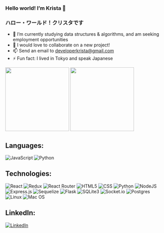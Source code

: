 ### Hello world! I’m Krista :wave:
### ハロー・ワールド！クリスタです

- 🔭 I’m currently studying data structures & algorithms, and am seeking employment opportunities
- 👯 I would love to collaborate on a new project!
- 📫 Send an email to [developerkrista@gmail.com](mailto:developerkrista@gmail.com)
- ⚡ Fun fact: I lived in Tokyo and speak Japanese

<img height="200em" src="https://github-readme-stats.vercel.app/api?username=kurikurichan&show_icons=true&hide_border=true&&count_private=true&include_all_commits=true" /> <img height="200em" src="https://user-images.githubusercontent.com/8907997/184076663-9fae863c-4415-4076-b119-c10ddc5e8b48.gif" />

## Languages:
![JavaScript](https://img.shields.io/badge/javascript-%23323330.svg?style=for-the-badge&logo=javascript&logoColor=%23F7DF1E)
![Python](https://img.shields.io/badge/python-3670A0?style=for-the-badge&logo=python&logoColor=ffdd54)

## Technologies:
![React](https://img.shields.io/badge/react-%2320232a.svg?style=for-the-badge&logo=react&logoColor=%2361DAFB)
![Redux](https://img.shields.io/badge/redux-%23593d88.svg?style=for-the-badge&logo=redux&logoColor=white)
![React Router](https://img.shields.io/badge/React_Router-CA4245?style=for-the-badge&logo=react-router&logoColor=white)
![HTML5](https://img.shields.io/badge/html5-%23E34F26.svg?style=for-the-badge&logo=html5&logoColor=white)
![CSS](https://img.shields.io/badge/css3-%231572B6.svg?style=for-the-badge&logo=css3&logoColor=white)
![Python](https://img.shields.io/badge/python-3670A0?style=for-the-badge&logo=python&logoColor=ffdd54)
![NodeJS](https://img.shields.io/badge/node.js-6DA55F?style=for-the-badge&logo=node.js&logoColor=white)
![Express.js](https://img.shields.io/badge/express.js-%23404d59.svg?style=for-the-badge&logo=express&logoColor=%2361DAFB)
![Sequelize](https://img.shields.io/badge/Sequelize-52B0E7?style=for-the-badge&logo=Sequelize&logoColor=white)
![Flask](https://img.shields.io/badge/flask-%23000.svg?style=for-the-badge&logo=flask&logoColor=white)
![SQLite3](https://img.shields.io/badge/sqlite-%2307405e.svg?style=for-the-badge&logo=sqlite&logoColor=white)
![Socket.io](https://img.shields.io/badge/Socket.io-black?style=for-the-badge&logo=socket.io&badgeColor=010101)
![Postgres](https://img.shields.io/badge/PostgreSQL-316192?style=for-the-badge&logo=postgresql&logoColor=white)
![Linux](https://img.shields.io/badge/Linux-FCC624?style=for-the-badge&logo=linux&logoColor=black)
![Mac OS](https://img.shields.io/badge/mac%20os-000000?style=for-the-badge&logo=apple&logoColor=white)

## LinkedIn:
<a href="https://www.linkedin.com/in/krista-strucke" target="_blank">![LinkedIn](https://img.shields.io/badge/linkedin-%230077B5.svg?style=for-the-badge&logo=linkedin&logoColor=white)</a>
